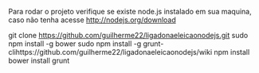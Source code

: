 Para rodar o projeto verifique se existe node.js instalado em sua maquina, caso não tenha acesse http://nodejs.org/download


git clone https://github.com/guilherme22/ligadonaeleicaonodejs.git
sudo npm install -g bower 
sudo npm install -g grunt-clihttps://github.com/guilherme22/ligadonaeleicaonodejs/wiki
npm install
bower install
grunt

